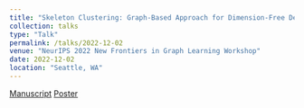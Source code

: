 ```yaml
---
title: "Skeleton Clustering: Graph-Based Approach for Dimension-Free Density-Aided Clustering"
collection: talks
type: "Talk"
permalink: /talks/2022-12-02
venue: "NeurIPS 2022 New Frontiers in Graph Learning Workshop"
date: 2022-12-02
location: "Seattle, WA"
---
```


[Manuscript](SkeletonClusteringNeurIPS2022GLfrontier)
[Poster](https://jerrybubble.github.io/files/Skeleton_Clustering_Poster.pdf)
